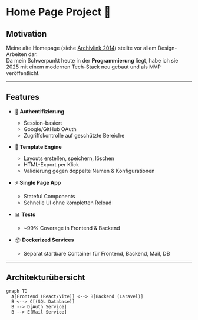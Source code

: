 # Home Page Project 🚀

## Motivation

Meine alte Homepage (siehe [Archivlink 2014](https://web.archive.org/web/20141218065649/http://sokdesign.de/)) stellte vor allem Design-Arbeiten dar.  
Da mein Schwerpunkt heute in der **Programmierung** liegt, habe ich sie 2025 mit einem modernen Tech-Stack neu gebaut und als MVP veröffentlicht.

---

## Features

- 🔐 **Authentifizierung**

  - Session-basiert
  - Google/GitHub OAuth
  - Zugriffskontrolle auf geschützte Bereiche

- 🧩 **Template Engine**

  - Layouts erstellen, speichern, löschen
  - HTML-Export per Klick
  - Validierung gegen doppelte Namen & Konfigurationen

- ⚡ **Single Page App**

  - Stateful Components
  - Schnelle UI ohne kompletten Reload

- 📊 **Tests**

  - ~99% Coverage in Frontend & Backend

- 📦 **Dockerized Services**
  - Separat startbare Container für Frontend, Backend, Mail, DB

---

## Architekturübersicht

```mermaid
graph TD
  A[Frontend (React/Vite)] <--> B[Backend (Laravel)]
  B <--> C[(SQL Database)]
  B --> D[Auth Service]
  B --> E[Mail Service]
```
